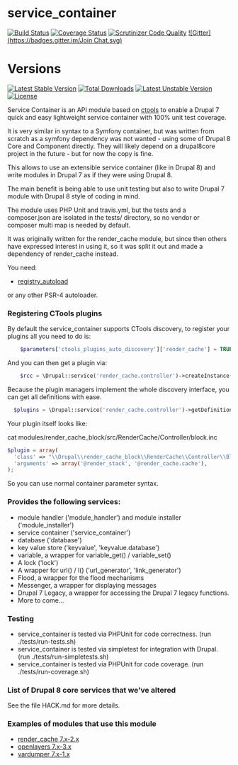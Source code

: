 # service\_container

[![Build Status](https://travis-ci.org/LionsAd/service_container.svg?branch=7.x-1.x)](https://travis-ci.org/LionsAd/service_container)
[![Coverage Status](https://coveralls.io/repos/LionsAd/service_container/badge.png?branch=7.x-1.x)](https://coveralls.io/r/LionsAd/service_container?branch=7.x-1.x)
[![Scrutinizer Code Quality](https://scrutinizer-ci.com/g/LionsAd/service_container/badges/quality-score.png?b=7.x-1.x)](https://scrutinizer-ci.com/g/LionsAd/service_container/?branch=7.x-1.x)
[![Gitter](https://badges.gitter.im/Join Chat.svg)](https://gitter.im/LionsAd/service_container?utm_source=badge&utm_medium=badge&utm_campaign=pr-badge&utm_content=badge)

# Versions

[![Latest Stable Version](https://poser.pugx.org/lionsad/service_container/v/stable)](https://packagist.org/packages/lionsad/service_container) [![Total Downloads](https://poser.pugx.org/lionsad/service_container/downloads)](https://packagist.org/packages/lionsad/service_container) [![Latest Unstable Version](https://poser.pugx.org/lionsad/service_container/v/unstable)](https://packagist.org/packages/lionsad/service_container) [![License](https://poser.pugx.org/lionsad/service_container/license)](https://packagist.org/packages/lionsad/service_container)

Service Container is an API module based on [ctools](https://www.drupal.org/project/ctools) to enable a Drupal 7 quick and easy lightweight service container with 100% unit test coverage.

It is very similar in syntax to a Symfony container, but was written from scratch as a symfony dependency was not wanted - using some of Drupal 8 Core and Component directly. They will likely depend on a drupal8core project in the future - but for now the copy is fine.

This allows to use an extensible service container (like in Drupal 8) and write modules in Drupal 7 as if they were using Drupal 8.

The main benefit is being able to use unit testing but also to write Drupal 7 module with Drupal 8 style of coding in mind.

The module uses PHP Unit and travis.yml, but the tests and a composer.json are isolated in the tests/ directory, so no vendor or composer multi map is needed by default.

It was originally written for the render\_cache module, but since then others have expressed interest in using it, so it was split it out and made a dependency of render\_cache instead.

You need:

- [registry\_autoload](https://www.drupal.org/project/registry_autoload)

or any other PSR-4 autoloader.

### Registering CTools plugins

By default the service\_container supports CTools discovery, to register your plugins all you need to do is:

````php
    $parameters['ctools_plugins_auto_discovery']['render_cache'] = TRUE
````

And you can then get a plugin via:

````php
    $rcc = \Drupal::service('render_cache.controller')->createInstance('block');
````

Because the plugin managers implement the whole discovery interface, you can get all definitions with ease.

````php
  $plugins = \Drupal::service('render_cache.controller')->getDefinitions();
````

Your plugin itself looks like:

cat modules/render_cache_block/src/RenderCache/Controller/block.inc

````php
$plugin = array(
  'class' => "\\Drupal\\render_cache_block\\RenderCache\\Controller\\BlockController",
  'arguments' => array('@render_stack', '@render_cache.cache'),
);
````

So you can use normal container parameter syntax.

### Provides the following services:

* module handler ('module_handler') and module installer ('module_installer')
* service container ('service_container')
* database ('database')
* key value store ('keyvalue', 'keyvalue.database')
* variable, a wrapper for variable_get() / variable_set()
* A lock ('lock')
* A wrapper for url() / l() ('url_generator', 'link_generator')
* Flood, a wrapper for the flood mechanisms
* Messenger, a wrapper for displaying messages
* Drupal 7 Legacy, a wrapper for accessing the Drupal 7 legacy functions.
* More to come...

### Testing

- service\_container is tested via PHPUnit for code correctness. (run ./tests/run-tests.sh)
- service\_container is tested via simpletest for integration with Drupal. (run ./tests/run-simpletests.sh)
- service\_container is tested via PHPUnit for code coverage. (run ./tests/run-coverage.sh)

### List of Drupal 8 core services that we've altered

See the file HACK.md for more details.

### Examples of modules that use this module
* [render_cache 7.x-2.x](https://www.drupal.org/project/render_cache)
* [openlayers 7.x-3.x](https://www.drupal.org/project/openlayers)
* [vardumper 7.x-1.x](https://www.drupal.org/project/vardumper)
